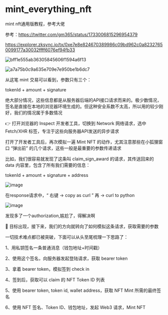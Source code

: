 # mint_everything_nft
mint nft通用版教程，参考大佬

参考：https://twitter.com/gm365/status/1733006815296954379

https://explorer.zksync.io/tx/0xe7e8e824670389986c09bd962c0a82327650099177a30032ffff6076ef94fb33

![bff1e555ab36305845606f1594a6f13](https://github.com/xyyz12/mint_everything_nft/assets/91812763/aef49af9-1670-4027-9aa8-738c86471b96)

![a7a75b0c9a635e709e7e950be1b6dc7](https://github.com/xyyz12/mint_everything_nft/assets/91812763/3a70e050-ded3-4e30-8673-96ebbaac2d1e)

从这笔 mint 交易可以看到，参数只有三个：

tokenId  +  amount  +  signature

绝大部分情况，这些信息都是从服务器后端的API接口请求而来的。极少数情况，签名是直接在本地的浏览器环境生成的。但这种安全系数不太高，所以用的较少刚好，我们的情况属于多数情况

👉 打开浏览器的 Inspect 开发者工具，切换到 Network 网络请求，选中 Fetch/XHR 标签，专注于这些向服务器API发送的异步请求

打开了开发者工具后，再次模拟一遍 Mint NFT 的动作，尤其注意那些在小狐狸窗口  “弹出前”  的几个请求，这些一般是最重要的参数传递请求

比如，我们很容易就发现了这条叫 claim_sign_award 的请求，其传送回来的 data 内容里，包含了所有我们需要的信息：

tokenId  +  amount  +  signature  +  address

![image](https://github.com/xyyz12/mint_everything_nft/assets/91812763/57398909-cbb8-4cc6-afe0-2eaacfbb6570)

在response请求中，“ 右键 -> copy as curl ”   再  -> curl to python

![image](https://github.com/xyyz12/mint_everything_nft/assets/91812763/51c94ffe-8716-456e-ab0c-dc98180900d9)

发现多了一个authorization,尴尬了，得解决啊

🎯 目标出现，接下来，我们的方向就转向了如何模拟这条请求，获取需要的参数



一切技术难点都已被突破，下面可以从头至尾梳理一下思路了：

1、用私钥签名一条普通消息（钱包地址+时间戳）

2、使用这个签名，向服务器发起登陆请求，获取 bearer token

3、拿着 bearer token，模拟签到 check in

4、签到后，获取可以 claim 的 NFT Token ID 列表

5、使用 bearer token, token id, wallet address，获取 NFT Mint 所需的最终签名

6、使用 NFT 签名、Token ID、钱包地址，发起 Web3 请求，Mint NFT



